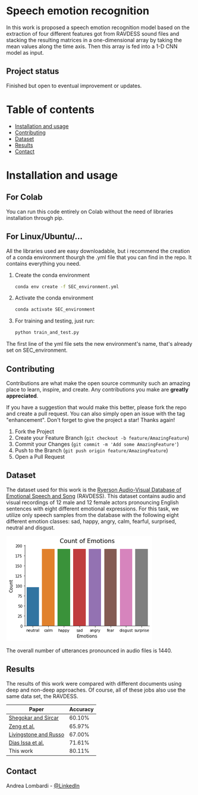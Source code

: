 # Speech emotion recognition
In this work is proposed a speech emotion recognition model based on the extraction of four different features got from RAVDESS sound files and stacking the resulting matrices in a one-dimensional array by taking the mean values along the time axis. Then this array is fed into a 1-D CNN model as input.

## Project status
Finished but open to eventual improvement or updates.

# Table of contents

- [Installation and usage](#installation-and-usage)
- [Contributing](#contributing)
- [Dataset](#dataset)
- [Results](#results)
- [Contact](#contact)


# Installation and usage

## For Colab
You can run this code entirely on Colab without the need of libraries installation through pip.

## For Linux/Ubuntu/...
All the libraries used are easy downloadable, but i recommend the creation of a conda environment thourgh the .yml file that you can find in the repo. It contains everything you need.

1. Create the conda environment
     ```sh
     conda env create -f SEC_environment.yml
     ```
2. Activate the conda environment
     ```sh
     conda activate SEC_environment
     ```
1. For training and testing, just run:
     ```sh
     python train_and_test.py
     ```
The first line of the yml file sets the new environment's name, that's already set on SEC_environment.

## Contributing

Contributions are what make the open source community such an amazing place to learn, inspire, and create. Any contributions you make are **greatly appreciated**.

If you have a suggestion that would make this better, please fork the repo and create a pull request. You can also simply open an issue with the tag "enhancement".
Don't forget to give the project a star! Thanks again!

1. Fork the Project
2. Create your Feature Branch (`git checkout -b feature/AmazingFeature`)
3. Commit your Changes (`git commit -m 'Add some AmazingFeature'`)
4. Push to the Branch (`git push origin feature/AmazingFeature`)
5. Open a Pull Request

## Dataset
The dataset used for this work is the [Ryerson Audio-Visual Database of Emotional Speech and Song](https://smartlaboratory.org/ravdess/) (RAVDESS). This dataset contains audio and visual recordings of 12 male and 12 female actors pronouncing English sentences with eight different emotional expressions. For this task, we utilize only speech samples from the database with the following eight different emotion classes: sad, happy, angry, calm, fearful, surprised, neutral and disgust.

![Dataset samples distribution](imgs/dataset_samples_distribution.png)

The overall number of utterances pronounced in audio files is 1440.


## Results
The results of this work were compared with different documents using deep and non-deep approaches. Of course, all of these jobs also use the same data set, the RAVDESS.

| **Paper**             	| **Accuracy** 	|
|-----------------------	|--------------	|
| [Shegokar and Sircar](https://ieeexplore.ieee.org/document/7843306)   	| 60.10%        	|
| [Zeng et al.](https://link.springer.com/article/10.1007/s11042-017-5539-3)           	| 65.97%        	|
| [Livingstone and Russo](https://journals.plos.org/plosone/article?id=10.1371/journal.pone.0196391) 	| 67.00%        	|
| [Dias Issa et al.](https://www.sciencedirect.com/science/article/pii/S1746809420300501)      	| 71.61%        	|
| This work             	| 80.11%        	|

<!-- CONTACT -->
## Contact

Andrea Lombardi - [@LinkedIn](https://www.linkedin.com/in/andrea-lombardi/)
